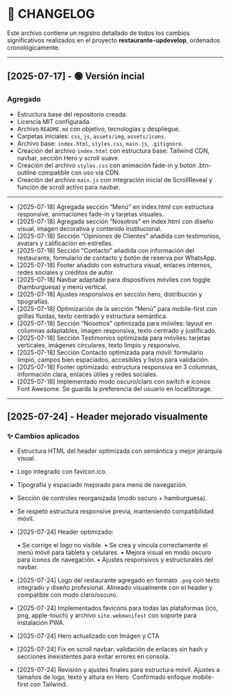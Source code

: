 # 📒 CHANGELOG

Este archivo contiene un registro detallado de todos los cambios significativos realizados en el proyecto **restaurante-updevelop**, ordenados cronológicamente.

---

## [2025-07-17] - 🟢 Versión incial

### Agregado

- Estructura base del repositorio creada.
- Licencia MIT configurada.
- Archivo `README.md` con objetivo, tecnologías y despliegue.
- Carpetas iniciales: `css`, `js`, `assets/img`, `assets/icons`.
- Archivo base: `index.html`, `styles.css`, `main.js`, `.gitignore`.
- Creación del archivo `index.html` con estructura base: Tailwind CDN, navbar, sección Hero y scroll suave.
- Creación del archivo `styles.css` con animación fade-in y botón .btn-outline compatible con uso vía CDN.
- Creación del archivo `main.js` con integración inicial de ScrollReveal y función de scroll activo para navbar.

---

- [2025-07-18] Agregada sección “Menú” en index.html con estructura responsive, animaciones fade-in y tarjetas visuales.
- [2025-07-18] Agregada sección “Nosotros” en index.html con diseño visual, imagen decorativa y contenido institucional.
- [2025-07-18] Sección “Opiniones de Clientes” añadida con testimonios, avatars y calificación en estrellas.
- [2025-07-18] Sección “Contacto” añadida con información del restaurante, formulario de contacto y botón de reserva por WhatsApp.
- [2025-07-18] Footer añadido con estructura visual, enlaces internos, redes sociales y créditos de autor.
- [2025-07-18] Navbar adaptado para dispositivos móviles con toggle (hamburguesa) y menú vertical.
- [2025-07-18] Ajustes responsivos en sección hero, distribución y tipografías.
- [2025-07-18] Optimización de la sección “Menú” para mobile-first con grillas fluidas, texto centrado y estructura semántica.
- [2025-07-18] Sección “Nosotros” optimizada para móviles: layout en columnas adaptables, imagen responsiva, texto centrado y justificado.
- [2025-07-18] Sección Testimonios optimizada para móviles: tarjetas verticales, imágenes circulares, texto limpio y responsivo.
- [2025-07-18] Sección Contacto optimizada para móvil: formulario limpio, campos bien espaciados, accesibles y listos para validación.
- [2025-07-18] Footer optimizado: estructura responsiva en 3 columnas, información clara, enlaces útiles y redes sociales.
- [2025-07-18] Implementado modo oscuro/claro con switch e íconos Font Awesome. Se guarda la preferencia del usuario en localStorage.

---

## [2025-07-24] - Header mejorado visualmente

### ✨ Cambios aplicados

- Estructura HTML del header optimizada con semántica y mejor jerarquía visual.
- Logo integrado con favicon.ico.
- Tipografía y espaciado mejorado para menú de navegación.
- Sección de controles reorganizada (modo oscuro + hamburguesa).
- Se respetó estructura responsive previa, manteniendo compatibilidad móvil.
- [2025-07-24] Header optimizado:

  • Se corrige el logo no visible.
  • Se crea y vincula correctamente el menú móvil para tablets y celulares.
  • Mejora visual en modo oscuro para íconos de navegación.
  • Ajustes responsivos y estructurales del navbar.
- [2025-07-24] Logo del restaurante agregado en formato `.png` con texto integrado y diseño profesional. Alineado visualmente con el header y compatible con modo claro/oscuro.
- [2025-07-24] Implementados favicons para todas las plataformas (ico, png, apple-touch) y archivo `site.webmanifest` con soporte para instalación PWA.
- [2025-07-24] Hero actualizado con Imágen y CTA
- [2025-07-24] Fix en scroll navbar: validación de enlaces sin hash y secciones inexistentes para evitar errores en consola.
- [2025-07-24] Revisión y ajustes finales para estructura móvil. Ajustes a tamaños de logo, texto y altura en Hero. Confirmado enfoque mobile-first con Tailwind.
